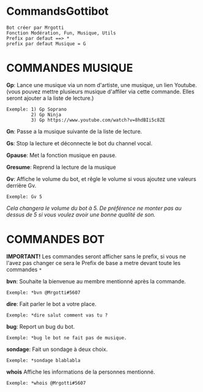 # CommandsGottibot

```
Bot créer par Mrgotti
Fonction Modération, Fun, Musique, Utils
Prefix par defaut ==> *
prefix par defaut Musique = G
```

# COMMANDES MUSIQUE

**Gp**: Lance une musique via un nom d'artiste, une musique, un lien Youtube. (vous pouvez mettre plusieurs musique d'affiler via cette commande. Elles seront ajouter a la liste de lecture.)
```
Exemple: 1) Gp Soprano
         2) Gp Ninja
         3) Gp https://www.youtube.com/watch?v=8hdBIi5c8ZE
```
**Gn**: Passe a la musique suivante de la liste de lecture.

**Gs**: Stop la lecture et déconnecte le bot du channel vocal.

**Gpause**: Met la fonction musique en pause.

**Gresume**: Reprend la lecture de la musique

**Gv**: Affiche le volume du bot, et rêgle le volume si vous ajoutez une valeurs derrière Gv.
```
Exemple: Gv 5 
```
_Cela changera le volume du bot à 5. De préférence ne monter pas au dessus de 5 si vous voulez avoir une bonne qualité de son._

# COMMANDES BOT
**IMPORTANT!** Les commandes seront afficher sans le prefix, si vous ne l'avez pas changer ce sera le Prefix de base a metre devant toute les commandes ```*```

**bvn**: Souhaite la bienvenue au membre mentionné après la commande.
```
Exemple: *bvn @Mrgotti#5607
```
**dire**: Fait parler le bot a votre place.
```
Exemple: *dire salut comment vas tu ?
```
**bug**: Report un bug du bot.
```
Exemple: *bug le bot ne fait pas de musique.
```
**sondage**: Fait un sondage à deux choix.
```
Exemple: *sondage blablabla
```
**whois** Affiche les informations de la personnes mentionné.
```
Exemple: *whois @Mrgotti#5607
```




